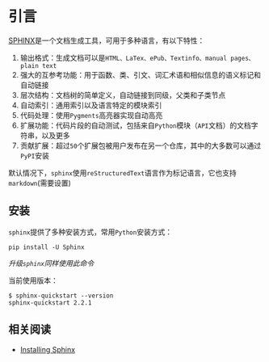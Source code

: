 
# 引言

[SPHINX](http://www.sphinx-doc.org/en/master/)是一个文档生成工具，可用于多种语言，有以下特性：

1. 输出格式：生成文档可以是`HTML、LaTex、ePub、Textinfo、manual pages、plain text`
2. 强大的互参考功能：用于函数、类、引文、词汇术语和相似信息的语义标记和自动链接
3. 层次结构：文档树的简单定义，自动链接到同级，父类和子类节点
4. 自动索引：通用索引以及语言特定的模块索引
5. 代码处理：使用`Pygments`高亮器实现自动高亮
6. 扩展功能：代码片段的自动测试，包括来自`Python`模块（`API`文档）的文档字符串，以及更多
7. 贡献扩展：超过`50`个扩展包被用户发布在另一个仓库，其中的大多数可以通过`PyPI`安装

默认情况下，`sphinx`使用`reStructuredText`语言作为标记语言，它也支持`markdown`(需要设置)

## 安装

`sphinx`提供了多种安装方式，常用`Python`安装方式：

    pip install -U Sphinx

*升级`sphinx`同样使用此命令*

当前使用版本：

```
$ sphinx-quickstart --version
sphinx-quickstart 2.2.1
```

## 相关阅读

* [Installing Sphinx](http://www.sphinx-doc.org/en/master/usage/installation.html)